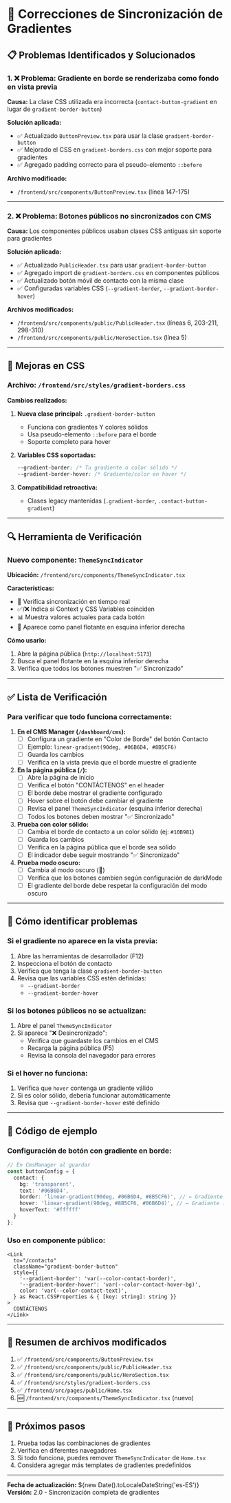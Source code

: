 # 🔧 Correcciones de Sincronización de Gradientes

## 📋 Problemas Identificados y Solucionados

### 1. ❌ Problema: Gradiente en borde se renderizaba como fondo en vista previa
**Causa:** La clase CSS utilizada era incorrecta (`contact-button-gradient` en lugar de `gradient-border-button`)

**Solución aplicada:**
- ✅ Actualizado `ButtonPreview.tsx` para usar la clase `gradient-border-button`
- ✅ Mejorado el CSS en `gradient-borders.css` con mejor soporte para gradientes
- ✅ Agregado padding correcto para el pseudo-elemento `::before`

**Archivo modificado:**
- `/frontend/src/components/ButtonPreview.tsx` (línea 147-175)

---

### 2. ❌ Problema: Botones públicos no sincronizados con CMS
**Causa:** Los componentes públicos usaban clases CSS antiguas sin soporte para gradientes

**Solución aplicada:**
- ✅ Actualizado `PublicHeader.tsx` para usar `gradient-border-button`
- ✅ Agregado import de `gradient-borders.css` en componentes públicos
- ✅ Actualizado botón móvil de contacto con la misma clase
- ✅ Configuradas variables CSS (`--gradient-border`, `--gradient-border-hover`)

**Archivos modificados:**
- `/frontend/src/components/public/PublicHeader.tsx` (líneas 6, 203-211, 298-310)
- `/frontend/src/components/public/HeroSection.tsx` (línea 5)

---

## 🎨 Mejoras en CSS

### Archivo: `/frontend/src/styles/gradient-borders.css`

**Cambios realizados:**
1. **Nueva clase principal:** `.gradient-border-button`
   - Funciona con gradientes Y colores sólidos
   - Usa pseudo-elemento `::before` para el borde
   - Soporte completo para hover

2. **Variables CSS soportadas:**
   ```css
   --gradient-border: /* Tu gradiente o color sólido */
   --gradient-border-hover: /* Gradiente/color en hover */
   ```

3. **Compatibilidad retroactiva:**
   - Clases legacy mantenidas (`.gradient-border`, `.contact-button-gradient`)

---

## 🔍 Herramienta de Verificación

### Nuevo componente: `ThemeSyncIndicator`

**Ubicación:** `/frontend/src/components/ThemeSyncIndicator.tsx`

**Características:**
- 🔄 Verifica sincronización en tiempo real
- ✅/❌ Indica si Context y CSS Variables coinciden
- 📊 Muestra valores actuales para cada botón
- 🎯 Aparece como panel flotante en esquina inferior derecha

**Cómo usarlo:**
1. Abre la página pública (`http://localhost:5173`)
2. Busca el panel flotante en la esquina inferior derecha
3. Verifica que todos los botones muestren "✅ Sincronizado"

---

## ✅ Lista de Verificación

### Para verificar que todo funciona correctamente:

1. **En el CMS Manager (`/dashboard/cms`):**
   - [ ] Configura un gradiente en "Color de Borde" del botón Contacto
   - [ ] Ejemplo: `linear-gradient(90deg, #06B6D4, #8B5CF6)`
   - [ ] Guarda los cambios
   - [ ] Verifica en la vista previa que el borde muestre el gradiente

2. **En la página pública (`/`):**
   - [ ] Abre la página de inicio
   - [ ] Verifica el botón "CONTÁCTENOS" en el header
   - [ ] El borde debe mostrar el gradiente configurado
   - [ ] Hover sobre el botón debe cambiar el gradiente
   - [ ] Revisa el panel `ThemeSyncIndicator` (esquina inferior derecha)
   - [ ] Todos los botones deben mostrar "✅ Sincronizado"

3. **Prueba con color sólido:**
   - [ ] Cambia el borde de contacto a un color sólido (ej: `#10B981`)
   - [ ] Guarda los cambios
   - [ ] Verifica en la página pública que el borde sea sólido
   - [ ] El indicador debe seguir mostrando "✅ Sincronizado"

4. **Prueba modo oscuro:**
   - [ ] Cambia al modo oscuro (🌙)
   - [ ] Verifica que los botones cambien según configuración de darkMode
   - [ ] El gradiente del borde debe respetar la configuración del modo oscuro

---

## 🐛 Cómo identificar problemas

### Si el gradiente no aparece en la vista previa:
1. Abre las herramientas de desarrollador (F12)
2. Inspecciona el botón de contacto
3. Verifica que tenga la clase `gradient-border-button`
4. Revisa que las variables CSS estén definidas:
   - `--gradient-border`
   - `--gradient-border-hover`

### Si los botones públicos no se actualizan:
1. Abre el panel `ThemeSyncIndicator`
2. Si aparece "❌ Desincronizado":
   - Verifica que guardaste los cambios en el CMS
   - Recarga la página pública (F5)
   - Revisa la consola del navegador para errores

### Si el hover no funciona:
1. Verifica que `hover` contenga un gradiente válido
2. Si es color sólido, debería funcionar automáticamente
3. Revisa que `--gradient-border-hover` esté definido

---

## 📝 Código de ejemplo

### Configuración de botón con gradiente en borde:

```typescript
// En CmsManager al guardar
const buttonConfig = {
  contact: {
    bg: 'transparent',
    text: '#06B6D4',
    border: 'linear-gradient(90deg, #06B6D4, #8B5CF6)', // ← Gradiente
    hover: 'linear-gradient(90deg, #8B5CF6, #06B6D4)', // ← Gradiente inverso
    hoverText: '#ffffff'
  }
};
```

### Uso en componente público:

```tsx
<Link 
  to="/contacto"
  className="gradient-border-button"
  style={{
    '--gradient-border': 'var(--color-contact-border)',
    '--gradient-border-hover': 'var(--color-contact-hover-bg)',
    color: 'var(--color-contact-text)',
  } as React.CSSProperties & { [key: string]: string }}
>
  CONTÁCTENOS
</Link>
```

---

## 🎯 Resumen de archivos modificados

1. ✅ `/frontend/src/components/ButtonPreview.tsx`
2. ✅ `/frontend/src/components/public/PublicHeader.tsx`
3. ✅ `/frontend/src/components/public/HeroSection.tsx`
4. ✅ `/frontend/src/styles/gradient-borders.css`
5. ✅ `/frontend/src/pages/public/Home.tsx`
6. 🆕 `/frontend/src/components/ThemeSyncIndicator.tsx` (nuevo)

---

## 🚀 Próximos pasos

1. Prueba todas las combinaciones de gradientes
2. Verifica en diferentes navegadores
3. Si todo funciona, puedes remover `ThemeSyncIndicator` de `Home.tsx`
4. Considera agregar más templates de gradientes predefinidos

---

**Fecha de actualización:** ${new Date().toLocaleDateString('es-ES')}
**Versión:** 2.0 - Sincronización completa de gradientes
